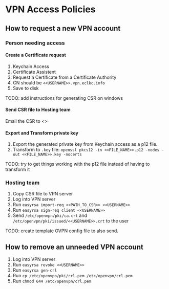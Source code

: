 # VPN Access Policies

## How to request a new VPN account

### Person needing access

#### Create a Certificate request

1. Keychain Access
1. Certificate Assistent
1. Request a Certificate from a Certificate Authority
1. CN should be `<<USERNAME>>.vpn.eclkc.info`
1. Save to disk

TODO: add instructions for generating CSR on windows

#### Send CSR file to Hosting team

Email the CSR to <<INSERT EMAIL>>

#### Export and Transform private key

1. Export the generated private key from Keychain access as a p12 file.
1. Transform to `.key` file: `openssl pkcs12 -in <<FILE_NAME>>.p12 -nodes -out <<FILE_NAME>>.key -nocerts`

TODO: try to get things working with the p12 file instead of having to transform it

### Hosting team

1. Copy CSR file to VPN server
1. Log into VPN server
1. Run `easyrsa import-req <<PATH_TO_CSR>> <<USERNAME>>`
1. Run `easyrsa sign-req client <<USERNAME>>`
1. Send `/etc/openvpn/pki/ca.crt` and `/etc/openvpn/pki/issued/<<USERNAME>>.crt` to the user

TODO: create template OVPN config file to also send.

## How to remove an unneeded VPN account

1. Log into VPN server
1. Run `easyrsa revoke <<USERNAME>>`
1. Run `easyrsa gen-crl`
1. Run `cp /etc/openvpn/pki/crl.pem /etc/openvpn/crl.pem`
1. Run `chmod 644 /etc/openvpn/crl.pem`
